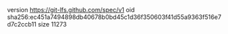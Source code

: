 version https://git-lfs.github.com/spec/v1
oid sha256:ec451a7494898db40678b0bd45c1d36f350603f41d55a9363f516e7d7c2ccb11
size 11273
